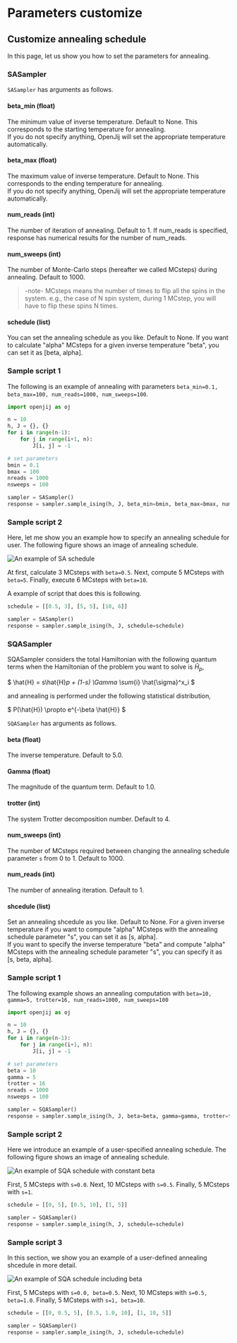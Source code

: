 # Parameters customize

## Customize annealing schedule

In this page, let us show you how to set the parameters for annealing. 

### SASampler

`SASampler` has arguments as follows.

#### beta_min (float)

The minimum value of inverse temperature. Default to None. This corresponds to the starting temperature for annealing.  
If you do not specify anything, OpenJij will set the appropriate temperature automatically.

#### beta_max (float)

The maximum value of inverse temperature. Default to None. This corresponds to the ending temperature for annealing.  
If you do not specify anything, OpenJij will set the appropriate temperature automatically.

#### num_reads (int)

The number of iteration of annealing. Default to 1. If num_reads is specified, response has numerical results for the number of num_reads.

#### num_sweeps (int)

The number of Monte-Carlo steps (hereafter we called MCsteps) during annealing. Default to 1000.

> -note- MCsteps means the number of times to flip all the spins in the system. e.g., the case of N spin system, during 1 MCstep, you will have to flip these spins N times.

#### schedule (list)

You can set the annealing schedule as you like. Default to None. If you want to calculate "alpha" MCsteps for a given inverse temperature "beta", you can set it as [beta, alpha].


### Sample script 1

The following is an example of annealing with parameters `beta_min=0.1, beta_max=100, num_reads=1000, num_sweeps=100`. 

```python
import openjij as oj

n = 10
h, J = {}, {}
for i in range(n-1):
    for j in range(i+1, n):
        J[i, j] = -1

# set parameters 
bmin = 0.1
bmax = 100
nreads = 1000
nsweeps = 100

sampler = SASampler()
response = sampler.sample_ising(h, J, beta_min=bmin, beta_max=bmax, num_reads=nreads, num_sweeps=nsweeps)
```

### Sample script 2

Here, let me show you an example how to specify an annealing schedule for user. The following figure shows an image of annealing schedule.

![An example of SA schedule](/images/4/schedule.png)

At first, calculate 3 MCsteps with `beta=0.5`. Next, compute 5 MCsteps with `beta=5`. Finally, execute 6 MCsteps with `beta=10`.

A example of script that does this is following.

```python
schedule = [[0.5, 3], [5, 5], [10, 6]]

sampler = SASampler()
response = sampler.sample_ising(h, J, schedule=schedule)
```

### SQASampler

SQASampler considers the total Hamiltonian with the following quantum terms when the Hamiltonian of the problem you want to solve is $\hat{H}_p$, 

$
\hat{H} = s\hat{H}_p + (1-s) \Gamma \sum_{i} \hat{\sigma}^x_i
$

and annealing is performed under the following statistical distribution, 

$
P(\hat{H}) \propto e^{-\beta \hat{H}}
$

`SQASampler` has arguments as follows.

#### beta (float)

The inverse temperature. Default to 5.0.

#### Gamma (float)

The magnitude of the quantum term. Default to 1.0.

#### trotter (int)

The system Trotter decomposition number. Default to 4.

#### num_sweeps (int)

The number of MCsteps required between changing the annealing schedule parameter `s` from 0 to 1. Default to 1000.

#### num_reads (int)

The number of annealing iteration. Default to 1.

#### shcedule (list)

Set an annealing shcedule as you like. Default to None. For a given inverse temperature if you want to compute "alpha" MCsteps with the annealing schedule parameter "s", you can set it as [s, alpha].   
If you want to specify the inverse temperature "beta" and compute "alpha" MCsteps with the annealing schedule parameter "s", you can specify it as [s, beta, alpha].

### Sample script 1

The following example shows an annealing computation with `beta=10, gamma=5, trotter=16, num_reads=1000, num_sweeps=100`

```python
import openjij as oj

n = 10
h, J = {}, {}
for i in range(n-1):
    for j in range(i+1, n):
        J[i, j] = -1

# set parameters 
beta = 10
gamma = 5
trotter = 16
nreads = 1000
nsweeps = 100

sampler = SQASampler()
response = sampler.sample_ising(h, J, beta=beta, gamma=gamma, trotter=trotter, num_reads=nreads, num_sweeps=nsweeps)
```

### Sample script 2

Here we introduce an example of a user-specified annealing schedule. The following figure shows an image of annealing schedule.

![An example of SQA schedule with constant beta](/images/4/schedule_sqa.png)

First, 5 MCsteps with `s=0.0`. Next, 10 MCsteps with `s=0.5`. Finally, 5 MCsteps with `s=1`.

```python
schedule = [[0, 5], [0.5, 10], [1, 5]]

sampler = SQASampler()
response = sampler.sample_ising(h, J, schedule=schedule)
```

### Sample script 3

In this section, we show you an example of a user-defined annealing shcedule in more detail.

![An example of SQA schedule including beta](/images/4/schedule_sqa_2.png)

First, 5 MCsteps with `s=0.0, beta=0.5`. Next, 10 MCsteps with `s=0.5, beta=1.0`. Finally, 5 MCsteps with `s=1, beta=10`.

```python
schedule = [[0, 0.5, 5], [0.5, 1.0, 10], [1, 10, 5]]

sampler = SQASampler()
response = sampler.sample_ising(h, J, schedule=schedule)
```

